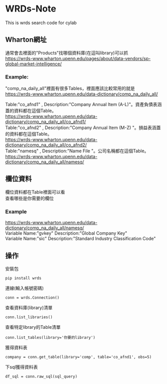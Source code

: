 # WRDs-Note
This is wrds search code for cylab

## Wharton網址
通常會去裡面的"Products"找哪個資料庫(在這叫library)可以抓  
https://wrds-www.wharton.upenn.edu/pages/about/data-vendors/sp-global-market-intelligence/

### Example:
"comp_na_daily_all"裡面有很多Tables，裡面應該比較常用的就是  
https://wrds-www.wharton.upenn.edu/data-dictionary/comp_na_daily_all/  
  
Table:"co_afnd1" , Description:"Company Annual Item (A-L)"。資產負債表涵蓋的資料都在這個Table。  
https://wrds-www.wharton.upenn.edu/data-dictionary/comp_na_daily_all/co_afnd1/  
Table:"co_afnd2" , Description:"Company Annual Item (M-Z)	"。損益表涵蓋的資料都在這個Table。  
https://wrds-www.wharton.upenn.edu/data-dictionary/comp_na_daily_all/co_afnd2/  
Table:"namesq" , Description:"Name File	"。公司名稱都在這個Table。  
https://wrds-www.wharton.upenn.edu/data-dictionary/comp_na_daily_all/namesq/  

## 欄位資料
欄位資料都在Table裡面可以看  
查看哪些是你需要的欄位  

### Example
https://wrds-www.wharton.upenn.edu/data-dictionary/comp_na_daily_all/namesq/  
Variable Name:"gvkey" Description:"Global Company Key"  
Variable Name:"sic" Description:"Standard Industry Classification Code"  


## 操作
安裝包  
```
pip install wrds
```
連線(輸入帳號密碼)  
```
conn = wrds.Connection()
```
查看資料庫(library)清單
```
conn.list_libraries()
```
查看特定library的Table清單
```
conn.list_tables(library='你要的library')
```
獲得資料表
```
company = conn.get_table(library='comp', table='co_afnd1', obs=5)
```
下sql獲得資料表
```
df_sql = conn.raw_sql(sql_query)
```

